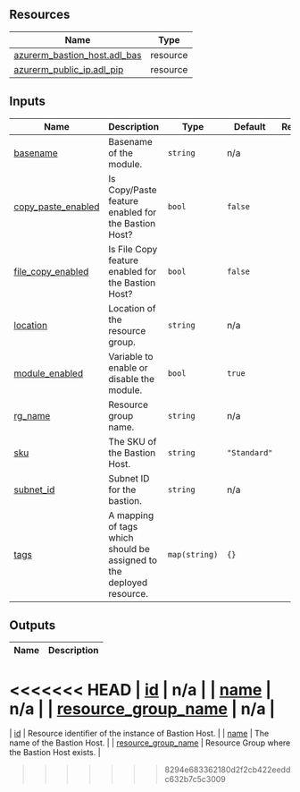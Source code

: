 <!-- BEGIN_TF_DOCS -->
## Resources

| Name | Type |
|------|------|
| [azurerm_bastion_host.adl_bas](https://registry.terraform.io/providers/hashicorp/azurerm/latest/docs/resources/bastion_host) | resource |
| [azurerm_public_ip.adl_pip](https://registry.terraform.io/providers/hashicorp/azurerm/latest/docs/resources/public_ip) | resource |

## Inputs

| Name | Description | Type | Default | Required |
|------|-------------|------|---------|:--------:|
| <a name="input_basename"></a> [basename](#input\_basename) | Basename of the module. | `string` | n/a | yes |
| <a name="input_copy_paste_enabled"></a> [copy\_paste\_enabled](#input\_copy\_paste\_enabled) | Is Copy/Paste feature enabled for the Bastion Host? | `bool` | `false` | no |
| <a name="input_file_copy_enabled"></a> [file\_copy\_enabled](#input\_file\_copy\_enabled) | Is File Copy feature enabled for the Bastion Host? | `bool` | `false` | no |
| <a name="input_location"></a> [location](#input\_location) | Location of the resource group. | `string` | n/a | yes |
| <a name="input_module_enabled"></a> [module\_enabled](#input\_module\_enabled) | Variable to enable or disable the module. | `bool` | `true` | no |
| <a name="input_rg_name"></a> [rg\_name](#input\_rg\_name) | Resource group name. | `string` | n/a | yes |
| <a name="input_sku"></a> [sku](#input\_sku) | The SKU of the Bastion Host. | `string` | `"Standard"` | no |
| <a name="input_subnet_id"></a> [subnet\_id](#input\_subnet\_id) | Subnet ID for the bastion. | `string` | n/a | yes |
| <a name="input_tags"></a> [tags](#input\_tags) | A mapping of tags which should be assigned to the deployed resource. | `map(string)` | `{}` | no |

## Outputs

| Name | Description |
|------|-------------|
<<<<<<< HEAD
| <a name="output_id"></a> [id](#output\_id) | n/a |
| <a name="output_name"></a> [name](#output\_name) | n/a |
| <a name="output_resource_group_name"></a> [resource\_group\_name](#output\_resource\_group\_name) | n/a |
=======
| <a name="output_id"></a> [id](#output\_id) | Resource identifier of the instance of Bastion Host. |
| <a name="output_name"></a> [name](#output\_name) | The name of the Bastion Host. |
| <a name="output_resource_group_name"></a> [resource\_group\_name](#output\_resource\_group\_name) | Resource Group where the Bastion Host exists. |
>>>>>>> 8294e683362180d2f2cb422eeddc632b7c5c3009
<!-- END_TF_DOCS -->